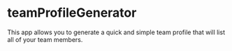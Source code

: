 # teamProfileGenerator

This app allows you to generate a quick and simple team profile that will list all of your team members.
